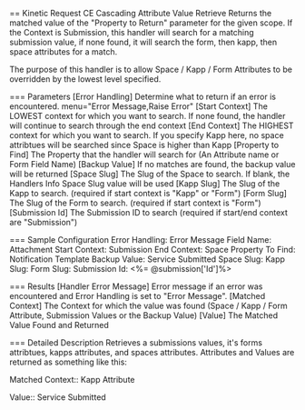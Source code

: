 == Kinetic Request CE Cascading Attribute Value Retrieve
Returns the matched value of the "Property to Return" parameter for the given scope. If the Context is Submission, this handler
will search for a matching submission value, if none found, it will search the form, then kapp, then space attributes for a match.

The purpose of this handler is to allow Space / Kapp / Form Attributes to be overridden by the lowest level specified.

=== Parameters
[Error Handling]
  Determine what to return if an error is encountered.  menu="Error Message,Raise Error"
[Start Context]
  The LOWEST context for which you want to search. If none found, the handler will continue to search through the end context
[End Context]
  The HIGHEST context for which you want to search. If you specify Kapp here, no space attribtues will be searched since Space is
  higher than Kapp
[Property to Find]
  The Property that the handler will search for (An Attribute name or Form Field Name)
[Backup Value]
  If no matches are found, the backup value will be returned
[Space Slug]
  The Slug of the Space to search. If blank, the Handlers Info Space Slug value will be used
[Kapp Slug]
  The Slug of the Kapp to search. (required if start context is "Kapp" or "Form")
[Form Slug]
  The Slug of the Form to search. (required if start context is "Form")
[Submission Id]
  The Submission ID to search (required if start/end context are "Submission")

=== Sample Configuration
Error Handling:    Error Message
Field Name:        Attachment
Start Context:     Submission
End Context:       Space
Property To Find:  Notification Template
Backup Value:      Service Submitted
Space Slug:
Kapp Slug:
Form Slug:
Submission Id:     <%= @submission['Id']%>

=== Results
[Handler Error Message]
  Error message if an error was encountered and Error Handling is set to "Error Message".
[Matched Context]
   The Context for which the value was found (Space / Kapp / Form Attribute, Submission Values or the Backup Value)
[Value]
   The Matched Value Found and Returned

=== Detailed Description
Retrieves a submissions values, it's forms attribtues, kapps attributes, and spaces attributes.
Attributes and Values are returned as something like this:

Matched Context::  Kapp Attribute

Value::            Service Submitted